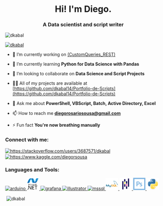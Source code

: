 <h1 align="center">Hi! I'm Diego.</h1>
<h3 align="center">A Data scientist and script writer</h3>

<p align="left"> <img src="https://komarev.com/ghpvc/?username=dkabal&label=Profile%20views&color=0e75b6&style=flat" alt="dkabal" /> </p>

<p align="left"> <a href="https://github.com/ryo-ma/github-profile-trophy"><img src="https://github-profile-trophy.vercel.app/?username=dkabal" alt="dkabal" /></a> </p>

- 🔭 I’m currently working on [(CustomQueries_REST)](https://github.com/dkabal14/Portfolio-de-Scripts/blob/main/PowerShell/)

- 🌱 I’m currently learning **Python for Data Science with Pandas**

- 👯 I’m looking to collaborate on **Data Science and Script Projects**

- 👨‍💻 All of my projects are available at [https://github.com/dkabal14/Portfolio-de-Scripts](https://github.com/dkabal14/Portfolio-de-Scripts)

- 💬 Ask me about **PowerShell, VBScript, Batch, Active Directory, Excel**

- 📫 How to reach me **diegorosariosousa@gmail.com**

- ⚡ Fun fact **You're now breathing manually**

<h3 align="left">Connect with me:</h3>
<p align="left">
	<a href="https://stackoverflow.com/users/https://stackoverflow.com/users/3687571/dkabal" target="blank">
		<img align="center" src="https://raw.githubusercontent.com/rahuldkjain/github-profile-readme-generator/master/src/images/icons/Social/stack-overflow.svg" alt="https://stackoverflow.com/users/3687571/dkabal" height="30" width="40" />
	</a>
	<a href="https://kaggle.com/https://www.kaggle.com/diegorsousa" target="blank"><img align="center" src="https://raw.githubusercontent.com/rahuldkjain/github-profile-readme-generator/master/src/images/icons/Social/kaggle.svg" alt="https://www.kaggle.com/diegorsousa" height="30" width="40" /></a>
</p>

<h3 align="left">Languages and Tools:</h3>
<p align="left">
	<a href="https://www.arduino.cc/" target="_blank" rel="noreferrer">
		<img src="https://cdn.worldvectorlogo.com/logos/arduino-1.svg" alt="arduino" width="40" height="40"/>
	</a>
	<a href="https://dotnet.microsoft.com/" target="_blank" rel="noreferrer">
		<img src="https://raw.githubusercontent.com/devicons/devicon/master/icons/dot-net/dot-net-original-wordmark.svg" alt="dotnet" width="40" height="40"/>
	</a>
	<a href="https://grafana.com" target="_blank" rel="noreferrer">
		<img src="https://www.vectorlogo.zone/logos/grafana/grafana-icon.svg" alt="grafana" width="40" height="40"/>
	</a>
	<a href="https://www.adobe.com/in/products/illustrator.html" target="_blank" rel="noreferrer">
		<img src="https://www.vectorlogo.zone/logos/adobe_illustrator/adobe_illustrator-icon.svg" alt="illustrator" width="40" height="40"/>
	</a>
	<a href="https://www.microsoft.com/en-us/sql-server" target="_blank" rel="noreferrer">
		<img src="https://www.svgrepo.com/show/303229/microsoft-sql-server-logo.svg" alt="mssql" width="40" height="40"/>
	</a>
	<a href="https://www.mysql.com/" target="_blank" rel="noreferrer">
		<img src="https://raw.githubusercontent.com/devicons/devicon/master/icons/mysql/mysql-original-wordmark.svg" alt="mysql" width="40" height="40"/>
	</a>
	<a href="https://pandas.pydata.org/" target="_blank" rel="noreferrer">
		<img src="https://raw.githubusercontent.com/devicons/devicon/2ae2a900d2f041da66e950e4d48052658d850630/icons/pandas/pandas-original.svg" alt="pandas" width="40" height="40"/>
	</a>
	<a href="https://www.photoshop.com/en" target="_blank" rel="noreferrer">
		<img src="https://raw.githubusercontent.com/devicons/devicon/master/icons/photoshop/photoshop-line.svg" alt="photoshop" width="40" height="40"/>
	</a>
	<a href="https://www.python.org" target="_blank" rel="noreferrer">
		<img src="https://raw.githubusercontent.com/devicons/devicon/master/icons/python/python-original.svg" alt="python" width="40" height="40"/>
	</a>
</p>

<p>&nbsp;<img align="center" src="https://github-readme-stats.vercel.app/api?username=dkabal&show_icons=true&locale=en" alt="dkabal" /></p>

